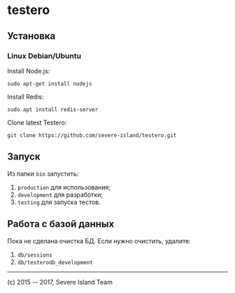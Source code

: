 # testero

## Установка

### Linux Debian/Ubuntu

Install Node.js:

`sudo apt-get install nodejs`

Install Redis:

`sudo apt install redis-server`

Clone latest Testero:

`git clone https://github.com/severe-island/testero.git`

## Запуск

Из папки `bin` запустить:

1. `production` для использования;
1. `development` для разработки;
1. `testing` для запуска тестов.

## Работа с базой данных

Пока не сделана очистка БД. Если нужно очистить, удалите:

1. `db/sessions`
1. `db/testerodb_development`

---

(c) 2015 -- 2017, Severe Island Team
